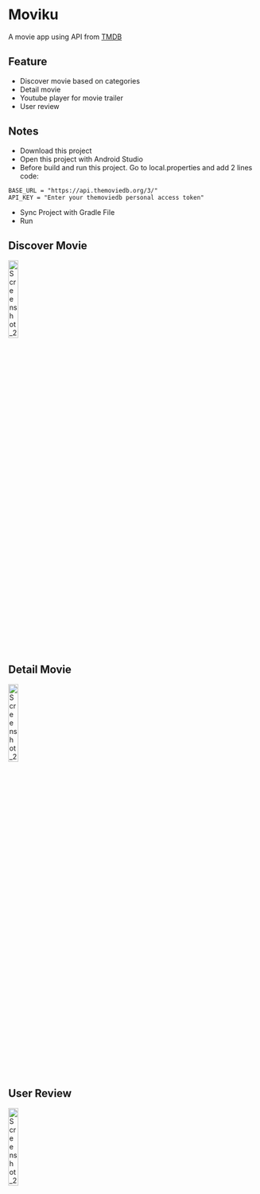 # Moviku
A movie app using API from [TMDB](https://developer.themoviedb.org/docs/getting-started)

## Feature
- Discover movie based on categories
- Detail movie
- Youtube player for movie trailer
- User review

## Notes
- Download this project
- Open this project with Android Studio
- Before build and run this project. Go to local.properties and add 2 lines code:

```
BASE_URL = "https://api.themoviedb.org/3/"
API_KEY = "Enter your themoviedb personal access token"
```

- Sync Project with Gradle File
- Run

## Discover Movie
<img src="https://github.com/Rizqanmr/Moviku/assets/45690865/3479aa1b-f0f6-4dff-955e-d93d9aa85c8d" width="20%" alt="Screenshot_20240207_152723_Moviku"></img>

## Detail Movie
<img src="https://github.com/Rizqanmr/Moviku/assets/45690865/709f00d6-65a0-4ac9-a375-100d7dc50f7e" width="20%" alt="Screenshot_20240207_152747_Moviku"></img>

## User Review
<img src="https://github.com/Rizqanmr/Moviku/assets/45690865/db15118d-cba8-4702-8e8b-bf0bc7f8c282" width="20%" alt="Screenshot_20240207_152757_Moviku"></img>
